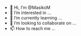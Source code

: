 - 👋 Hi, I’m @MasikoM
- 👀 I’m interested in ...
- 🌱 I’m currently learning ...
- 💞️ I’m looking to collaborate on ...
- 📫 How to reach me ...

<!---
MasikoM/MasikoM is a ✨ special ✨ repository because its `README.md` (this file) appears on your GitHub profile.
You can click the Preview link to take a look at your changes.
--->
